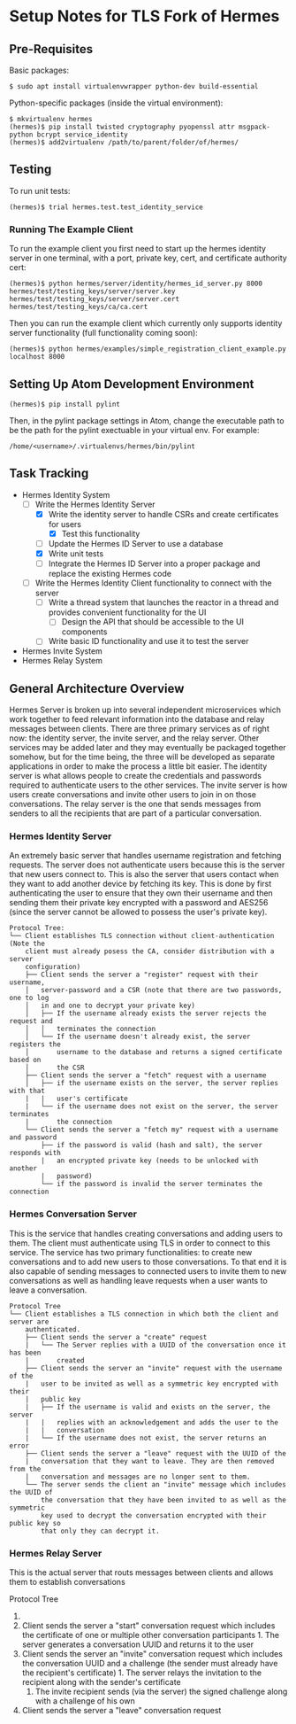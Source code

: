 # Setup Notes for TLS Fork of Hermes

## Pre-Requisites

Basic packages:

```
$ sudo apt install virtualenvwrapper python-dev build-essential
```

Python-specific packages (inside the virtual environment):

```
$ mkvirtualenv hermes
(hermes)$ pip install twisted cryptography pyopenssl attr msgpack-python bcrypt service_identity
(hermes)$ add2virtualenv /path/to/parent/folder/of/hermes/
```

## Testing

To run unit tests:

```
(hermes)$ trial hermes.test.test_identity_service
```

### Running The Example Client

To run the example client you first need to start up the hermes identity server in one terminal, with a port, private key, cert, and certificate authority cert:

```
(hermes)$ python hermes/server/identity/hermes_id_server.py 8000 hermes/test/testing_keys/server/server.key hermes/test/testing_keys/server/server.cert hermes/test/testing_keys/ca/ca.cert
```

Then you can run the example client which currently only supports identity server functionality (full functionality coming soon):

```
(hermes)$ python hermes/examples/simple_registration_client_example.py localhost 8000
```

## Setting Up Atom Development Environment

```
(hermes)$ pip install pylint
```

Then, in the pylint package settings in Atom, change the executable path to be the path for the pylint exectuable in your virtual env. For example:

```
/home/<username>/.virtualenvs/hermes/bin/pylint
```

## Task Tracking

+ Hermes Identity System
  + [ ] Write the Hermes Identity Server
    + [x] Write the identity server to handle CSRs and create certificates for users
      + [x] Test this functionality
    + [ ] Update the Hermes ID Server to use a database
    + [x] Write unit tests
    + [ ] Integrate the Hermes ID Server into a proper package and replace the existing Hermes code
  + [ ] Write the Hermes Identity Client functionality to connect with the server
    + [ ] Write a thread system that launches the reactor in a thread and provides convenient functionality for the UI
      + [ ] Design the API that should be accessible to the UI components
    + [ ] Write basic ID functionality and use it to test the server
+ Hermes Invite System
+ Hermes Relay System

## General Architecture Overview

Hermes Server is broken up into several independent microservices which work together to feed relevant information into the database and relay messages between clients. There are three primary services as of right now: the identity server, the invite server, and the relay server. Other services may be added later and they may eventually be packaged together somehow, but for the time being, the three will be developed as separate applications in order to make the process a little bit easier. The identity server is what allows people to create the credentials and passwords required to authenticate users to the other services. The invite server is how users create conversations and invite other users to join in on those conversations. The relay server is the one that sends messages from senders to all the recipients that are part of a particular conversation.

### Hermes Identity Server

An extremely basic server that handles username registration and fetching requests. The server does not authenticate users because this is the server that new users connect to. This is also the server that users contact when they want to add another device by fetching its key. This is done by first authenticating the user to ensure that they own their username and then sending them their private key encrypted with a password and AES256 (since the server cannot be allowed to possess the user's private key).

```
Protocol Tree:
└── Client establishes TLS connection without client-authentication (Note the
    client must already posess the CA, consider distribution with a server
    configuration)
    ├── Client sends the server a "register" request with their username,
    │   server-password and a CSR (note that there are two passwords, one to log
    │   in and one to decrypt your private key)
    │   ├── If the username already exists the server rejects the request and
    │   │   terminates the connection
    │   └── If the username doesn't already exist, the server registers the
    │       username to the database and returns a signed certificate based on
    │       the CSR
    ├── Client sends the server a "fetch" request with a username
    │   ├── if the username exists on the server, the server replies with that
    |   |   user's certificate
    |   └── if the username does not exist on the server, the server terminates
    |       the connection
    └── Client sends the server a "fetch my" request with a username and password
        ├── if the password is valid (hash and salt), the server responds with
        |   an encrypted private key (needs to be unlocked with another
        |   password)
        └── if the password is invalid the server terminates the connection
```

### Hermes Conversation Server

This is the service that handles creating conversations and adding users to them. The client must authenticate using TLS in order to connect to this service. The service has two primary functionalities: to create new conversations and to add new users to those conversations. To that end it is also capable of sending messages to connected users to invite them to new conversations as well as handling leave requests when a user wants to leave a conversation.

```
Protocol Tree
└── Client establishes a TLS connection in which both the client and server are
    authenticated.
    ├── Client sends the server a "create" request
    |   └── The Server replies with a UUID of the conversation once it has been
    |       created
    ├── Client sends the server an "invite" request with the username of the
    |   user to be invited as well as a symmetric key encrypted with their
    |   public key
    |   ├── If the username is valid and exists on the server, the server
    |   |   replies with an acknowledgement and adds the user to the
    |   |   conversation
    |   └── If the username does not exist, the server returns an error
    ├── Client sends the server a "leave" request with the UUID of the
    |   conversation that they want to leave. They are then removed from the
    |   conversation and messages are no longer sent to them.
    └── The server sends the client an "invite" message which includes the UUID of
        the conversation that they have been invited to as well as the symmetric
        key used to decrypt the conversation encrypted with their public key so
        that only they can decrypt it.
```

### Hermes Relay Server

This is the actual server that routs messages between clients and allows them to establish conversations

Protocol Tree

1.
  1. Client sends the server a "start" conversation request which includes the certificate of one or multiple other conversation participants
    1. The server generates a conversation UUID and returns it to the user
  2. Client sends the server an "invite" conversation request which includes the conversation UUID and a challenge (the sender must already have the recipient's certificate)
    1. The server relays the invitation to the recipient along with the sender's certificate
      1. The invite recipient sends (via the server) the signed challenge along with a challenge of his own
  3. Client sends the server a "leave" conversation request
